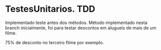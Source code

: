 # TestesUnitarios. TDD
Implementado teste antes dos métodos. 
Método implementado nesta branch inicialmente, foi para testar descontos em alugueis de mais de um filme. 

75% de desconto no terceiro filme por exemplo. 
